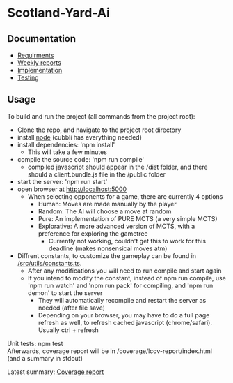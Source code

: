 # Scotland-Yard-Ai

## Documentation

- [Requirments](/documentation/requirments.md)
- [Weekly reports](/documentation/reports)
- [Implementation](/documentation/implementation.md)
- [Testing](/documentation/testing)

## Usage

To build and run the project (all commands from the project root):

- Clone the repo, and navigate to the project root directory
- install [node](https://nodejs.org/en/download/) (cubbli has everything needed)
- install dependencies: 'npm install'
  - This will take a few minutes
- compile the source code: 'npm run compile'
  - compiled javascript should appear in the /dist folder, and there should a client.bundle.js file in the /public folder
- start the server: 'npm run start'
- open browser at [http://localhost:5000](/http://localhost:5000)
  - When selecting opponents for a game, there are currently 4 options
    - Human: Moves are made manually by the player
    - Random: The AI will choose a move at random
    - Pure: An implementation of PURE MCTS (a very simple MCTS)
    - Explorative: A more advanced version of MCTS, with a preference for exploring the gametree
      - Currently not working, couldn't get this to work for this deadline (makes nonsensical moves atm)
- Diffrent constants, to customize the gameplay can be found in [/src/utils/constants.ts](/src/utils/constants.ts).
  - After any modifications you will need to run compile and start again
  - If you intend to modify the constant, instead of npm run compile, use 'npm run watch' and 'npm run pack' for compiling, and 'npm run demon' to start the server
    - They will automatically recompile and restart the server as needed (after file save)
    - Depending on your browser, you may have to do a full page refresh as well, to refresh cached javascript (chrome/safari). Usually ctrl + refresh

Unit tests: npm test
\
Afterwards, coverage report will be in /coverage/lcov-report/index.html (and a summary in stdout)

Latest summary: [Coverage report](/documentation/testing/coverage.txt)
